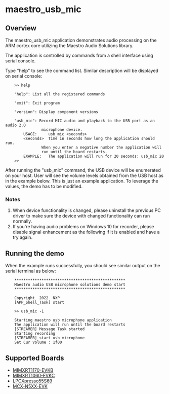 # maestro_usb_mic

## Overview
The maestro_usb_mic application demonstrates audio processing on the ARM cortex core
utilizing the Maestro Audio Solutions library.

The application is controlled by commands from a shell interface using serial console.

Type "help" to see the command list. Similar description will be displayed on serial console:
```
    >> help

    "help": List all the registered commands

    "exit": Exit program

    "version": Display component versions

    "usb_mic": Record MIC audio and playback to the USB port as an audio 2.0
                microphone device.
        USAGE:     usb_mic <seconds>
        <seconds>  Time in seconds how long the application should run.
                When you enter a negative number the application will
                run until the board restarts.
        EXAMPLE:   The application will run for 20 seconds: usb_mic 20
    >>
```

After running the "usb_mic" command, the USB device will be enumerated on your host.
User will see the volume levels obtained from the USB host as in the example below.
This is just an example application. To leverage the values, the demo has to be modified.

### Notes
1. When device functionality is changed, please uninstall the previous PC driver to make
   sure the device with changed functionality can run normally.
2. If you're having audio problems on Windows 10 for recorder, please disable signal
   enhancement as the following if it is enabled and have a try again.

## Running the demo
When the example runs successfully, you should see similar output on the serial terminal as below:
```
    *************************************************
    Maestro audio USB microphone solutions demo start
    *************************************************

    Copyright  2022  NXP
    [APP_Shell_Task] start

    >> usb_mic -1

    Starting maestro usb microphone application
    The application will run until the board restarts
    [STREAMER] Message Task started
    Starting recording
    [STREAMER] start usb microphone
    Set Cur Volume : 1f00
```

## Supported Boards
- [MIMXRT1170-EVKB](../../_boards/evkbmimxrt1170/audio_examples/maestro_usb_mic/example_board_readme.md)
- [MIMXRT1060-EVKC](../../_boards/evkcmimxrt1060/audio_examples/maestro_usb_mic/example_board_readme.md)
- [LPCXpresso55S69](../../_boards/lpcxpresso55s69/audio_examples/maestro_usb_mic/example_board_readme.md)
- [MCX-N5XX-EVK](../../_boards/mcxn5xxevk/audio_examples/maestro_usb_mic/example_board_readme.md)
